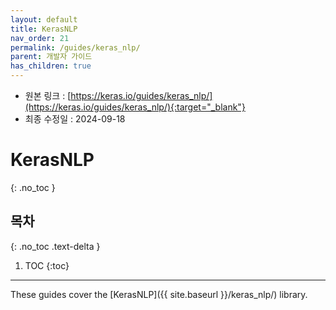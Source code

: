 ```yaml
---
layout: default
title: KerasNLP
nav_order: 21
permalink: /guides/keras_nlp/
parent: 개발자 가이드
has_children: true
---
```


* 원본 링크 : [https://keras.io/guides/keras_nlp/](https://keras.io/guides/keras_nlp/){:target="_blank"}
* 최종 수정일 : 2024-09-18

# KerasNLP
{: .no_toc }

## 목차
{: .no_toc .text-delta }

1. TOC
{:toc}

---

These guides cover the [KerasNLP]({{ site.baseurl }}/keras_nlp/) library.
